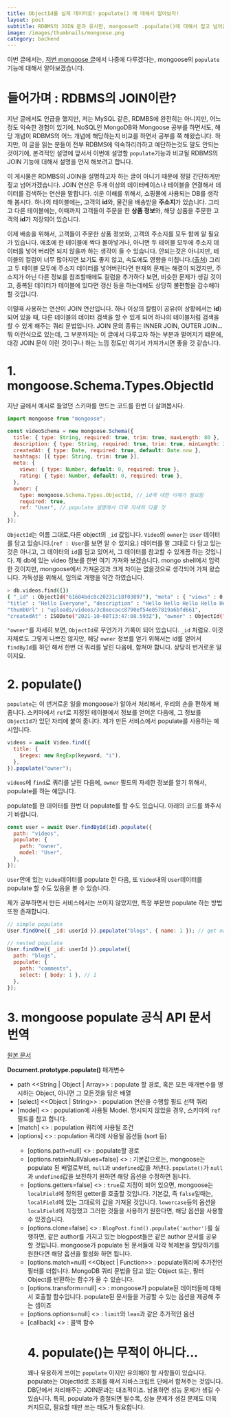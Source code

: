 ```yaml
---
title: ObjectId를 실제 데이터로! populate() 에 대해서 알아보자!
layout: post
subtitle: RDBMS의 JOIN 문과 유사한, mongoose의 .populate()에 대해서 짚고 넘어갑시다.
image: /images/thumbnails/mongoose.png
category: backend
---
```


이번 글에서는, [저번 mongoose 글](/mongoose-basics)에서 나중에 다루겠다는, mongoose의 `populate`기능에 대해서 알아보겠습니다.

# 들어가며 : RDBMS의 JOIN이란?

지난 글에서도 언급을 했지만, 저는 MySQL 같은, RDMBS에 완전히는 아니지만, 어느정도 익숙한 경험이 있기에, NoSQL인 MongoDB와 Mongoose 공부를 하면서도, 해당 개념이 RDBMS의 어느 개념에 해당하는지 비교를 하면서 공부를 쭉 해왔습니다. 하지만, 이 글을 읽는 분들이 전부 RDBMS에 익숙하리라하고 예단하는것도 말도 안되는 것이기에, 본격적인 설명에 앞서서 이번에 설명할 `populate`기능과 비교될 RDBMS의 JOIN 기능에 대해서 설명을 먼저 해보려고 합니다.

이 게시물은 RDMBS의 JOIN을 설명하고자 하는 글이 아니기 때문에 정말 간단하게만 짚고 넘어가겠습니다. JOIN 연산은 두개 이상의 데이터베이스나 테이블을 연결해서 데이터를 검색하는 연산을 말합니다. 쉬운 이해를 위해서, 쇼핑몰에 사용되는 DB를 생각해 봅시다. 하나의 테이블에는, 고객의 **id**와, 물건을 배송받을 **주소지**가 있습니다. 그리고 다른 테이블에는, 이때까지 고객들이 주문을 한 **상품 정보**와, 해당 삼품을 주문한 고객의 **id**가 저장되어 있습니다.

이제 배송을 위해서, 고객들이 주문한 상품 정보와, 고객의 주소지를 모두 함께 알 필요가 있습니다. 애초에 한 테이블에 싹다 몰아넣거나, 아니면 두 테이블 모두에 주소지 데이터를 넣어 버리면 되지 않을까 하는 생각이 들 수 있습니다. 안되는것은 아니지만, 테이블의 컬럼이 너무 많아지면 보기도 좋지 않고, 속도에도 영향을 미칩니다.([출처](http://www.dba-oracle.com/t_number_columns_affect_SQL_speed.htm)) 그리고 두 테이블 모두에 주소지 데이터를 넣어버린다면 현재의 문제는 해결이 되겠지만, 주소지가 아닌 다른 정보를 참조할때에도 컬럼을 추가하다 보면, 비슷한 문제가 생길 것이고, 중복된 데이터가 테이블에 있다면 갱신 등을 하는데에도 상당히 불편함을 감수해야 할 것입니다.

이럴때 사용하는 연산이 JOIN 연산입니다. 하나 이상의 칼럼이 공유(이 상황에서는 **id**)되어 있을 때, 다른 테이블의 데이터 검색을 할 수 있게 되어 하나의 테이블처럼 검색을 할 수 있게 해주는 쿼리 문법입니다. JOIN 문의 종류는 INNER JOIN, OUTER JOIN... 뭐 이런식으로 있는데, 그 부분까지는 이 글에서 다루고자 하는 부분과 멀어지기 떄문에, 대강 JOIN 문이 이런 것이구나 하는 느낌 정도만 여기서 가져가시면 좋을 것 같습니다.

# 1. mongoose.Schema.Types.ObjectId

지난 글에서 예시로 들었던 스키마를 만드는 코드를 한번 더 살펴봅시다.

```js
import mongoose from "mongoose";

const videoSchema = new mongoose.Schema({
  title: { type: String, required: true, trim: true, maxLength: 80 },
  description: { type: String, required: true, trim: true, minLength: 20 },
  createdAt: { type: Date, required: true, default: Date.now },
  hashtags: [{ type: String, trim: true }],
  meta: {
    views: { type: Number, default: 0, required: true },
    rating: { type: Number, default: 0, required: true },
  },
  owner: {
    type: mongoose.Schema.Types.ObjectId, //_id에 대한 이해가 필요함
    required: true,
    ref: "User", //.populate 설명에서 더욱 자세히 다룰 것
  },
});
```

`ObjectId`는 이름 그대로,다른 object의 `_id` 값입니다. `Video`의 `owner`는 `User` 데이터를 담고 있습니다.(`ref : User`를 보면 알 수 있지요.) 데이터를 말 그대로 다 담고 있는것은 아니고, 그 데이터의 `id`를 담고 있어서, 그 데이터를 참고할 수 있게끔 하는 것입니다. 제 db에 있는 video 정보를 한번 여기 가져와 보겠습니다. mongo shell에서 입력한 것이지만, mongoose에서 가져온것과 크게 차이는 없을것으로 생각되어 가져 왔습니다. 가독성을 위해서, 임의로 개행을 약간 하였습니다.

```bash
> db.videos.find({})
{ "_id" : ObjectId("61604bdc8c20231c18f03097"), "meta" : { "views" : 0, "rating" : 0 }, "hashtags" : [ "#hello #wow #video #doge" ],
"title" : "Hello Everyone", "description" : "Hello Hello Hello Hello Hello", "fileUrl" : "uploads/videos/9c7d5cbfb969564138d7dfefd1231670",
"thumbUrl" : "uploads/videos/3c8eecacc8790ef54e057819a6bfd661",
"createdAt" : ISODate("2021-10-08T13:47:08.593Z"), "owner" : ObjectId("615da0c6301b3828748b2b58"), "__v" : 0 }
```

`"owner"`를 자세히 보면, `ObjectId`로 무언가가 기록이 되어 있습니다. `_id` 처럼요. 이것 자체로도 그렇게 나쁘진 않지만, 해당 `owner` 정보를 얻기 위해서는 id를 얻어서 `findById`를 하던 해서 한번 더 쿼리를 날린 다음에, 합쳐야 합니다. 상당히 번거로운 일이지요.

# 2. populate()

`populate`는 이 번거로운 일을 mongoose가 알아서 처리해서, 우리의 손을 편하게 해줍니다. 스키마에서 `ref`로 지정된 테이블에서 정보를 얻어온 다음에, 그 정보를 `ObjectId`가 있던 자리에 붙여 줍니다. 제가 만든 서비스에서 populate를 사용하는 예시입니다.

```js
videos = await Video.find({
  title: {
    $regex: new RegExp(keyword, "i"),
  },
}).populate("owner");
```

`videos`에 `find`로 쿼리를 날린 다음에, `owner` 필드의 자세한 정보를 알기 위해서, populate를 하는 예입니다.

populate를 한 데이터를 한번 더 populate를 할 수도 있습니다. 아래의 코드를 봐주시기 바랍니다.

```js
const user = await User.findById(id).populate({
  path: "videos",
  populate: {
    path: "owner",
    model: "User",
  },
});
```

`User`안에 있는 `Video`데이터를 populate 한 다음, 또 `Video`내의 `User`데이터를 populate 할 수도 있음을 볼 수 있습니다.

제가 공부하면서 만든 서비스에서는 쓰이지 않았지만, 특정 부분만 populate 하는 방법 또한 존재합니다.

```js
// simple populate
User.findOne({ _id: userId }).populate("blogs", { name: 1 }); // get name only

// nested populate
User.findOne({ _id: userId }).populate({
  path: "blogs",
  populate: {
    path: "comments",
    select: { body: 1 }, // 1
  },
});
```

# 3. mongoose populate 공식 API 문서 번역

[원본 문서](https://mongoosejs.com/docs/api.html#document_Document-populate)

**Document.prototype.populate()**
매개변수

- path <<String \| Object \| Array>> : populate 할 경로, 혹은 모든 매개변수를 명시하는 Object, 아니면 그 모든것을 담은 배열
- [select] <<Object \| String>> : population 연산을 수행할 필드 선택 쿼리
- [model] <<Model>> : population에 사용될 Model. 명시되지 않았을 경우, 스키마의 `ref` 필드를 참고 합니다.
- [match] <<Object>> : population 쿼리에 사용될 조건
- [options] <<Object>> : population 쿼리에 사용될 옵션들 (sort 등)
  - [options.path=null] <<String>> : populate할 경로
  - [options.retainNullValues=false] <<boolean>> : 기본값으로는, mongoose는 populate 된 배열로부터, `null`과 `undefined`값을 쳐낸다. `populate()`가 `null`과 `undefined`값을 보전하기 원하면 해당 옵션을 수정하면 됩니다.
  - [options.getters=false] <<boolean>> : `true`로 지정이 되어 있으면, mongoose는 `localField`에 정의된 getter를 호출할 것입니다. 기본값, 즉 `false`일때는, `localField`에 있는 그대로의 값을 가져올 것입니다. `lowercase`등의 옵션을 `localField`에 지정했고 그러한 것들을 사용하기 원한다면, 해당 옵션을 사용할 수 있겠습니다.
  - [options.clone=false] <<boolean>> : `BlogPost.find().populate('author')`를 실행하면, 같은 author를 가지고 있는 blogpost들은 같은 author 문서를 공유 할 것입니다. mongoose가 populate 된 문서들에 각각 복제본을 할당하기를 원한다면 해당 옵션을 활성화 하면 됩니다.
  - [options.match=null] <<Object \| Function>> : populate쿼리에 추가전인 필터를 더합니다. MongoDB 쿼리 문법을 담고 있는 Object 또는, 필터 Object를 반환하는 함수가 올 수 있습니다.
  - [options.transform=null] <<Function>> : mongoose가 populate된 데이터들에 대해서 호출할 함수입니다. populate된 문서들을 가공할 수 있는 옵션을 제공해 주는 셈이죠
  - [options.options=null] <<Object>> : `limit`와 `lean`과 같은 추가적인 옴션
- [callback] <<Function>> : 콜백 함수

# 4. populate()는 무적이 아니다...

꽤나 유용하게 쓰이는 `populate` 이지만 유의해야 할 사항들이 있습니다. populate는 ObjectId로 조회를 해서 자바스크립트 단에서 합쳐주는 것입니다. DB단에서 처리해주는 JOIN문과는 대조적이죠. 남용하면 성능 문제가 생길 수 있습니다. 특히, populate가 중철되면 될수록, 성늘 문제가 생길 문제도 더욱 커지므로, 필요할 때만 쓰는 태도가 필요합니다.
